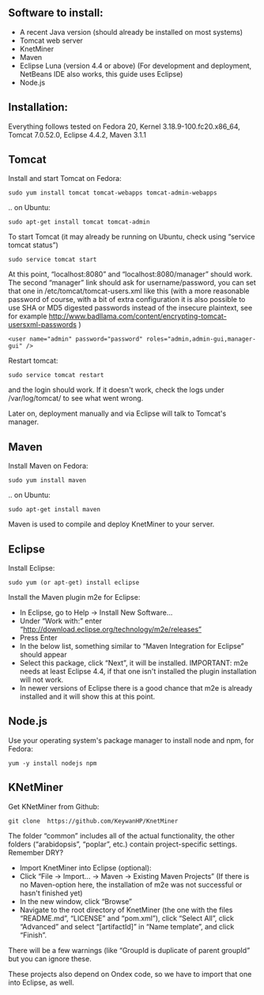 Software to install:
-----------------------

* A recent Java version (should already be installed on most systems)  
* Tomcat web server  
* KnetMiner  
* Maven  
* Eclipse Luna (version 4.4 or above) (For development and deployment, NetBeans IDE also works, this guide uses Eclipse)
* Node.js

Installation:
--------------

Everything follows tested on Fedora 20, Kernel 3.18.9-100.fc20.x86_64, Tomcat 7.0.52.0, Eclipse 4.4.2, Maven 3.1.1

Tomcat
---------

Install and start Tomcat on Fedora:

    sudo yum install tomcat tomcat-webapps tomcat-admin-webapps

.. on Ubuntu:

    sudo apt-get install tomcat tomcat-admin

To start Tomcat (it may already be running on Ubuntu, check using “service tomcat status”)

    sudo service tomcat start

At this point, “localhost:8080” and “localhost:8080/manager” should work. The second “manager” link should ask for username/password, you can set that one in /etc/tomcat/tomcat-users.xml like this (with a more reasonable password of course, with a bit of extra configuration it is also possible to use SHA or MD5 digested passwords instead of the insecure plaintext, see for example http://www.badllama.com/content/encrypting-tomcat-usersxml-passwords )

    <user name="admin" password="password" roles="admin,admin-gui,manager-gui" />

Restart tomcat:

    sudo service tomcat restart

and the login should work. If it doesn't work, check the logs under /var/log/tomcat/ to see what went wrong.

Later on, deployment manually and via Eclipse will talk to Tomcat's manager.

Maven
--------

Install Maven on Fedora:

    sudo yum install maven

.. on Ubuntu:

    sudo apt-get install maven

Maven is used to compile and deploy KnetMiner to your server.

Eclipse
---------

Install Eclipse:

    sudo yum (or apt-get) install eclipse

Install the Maven plugin m2e for Eclipse:  
* In Eclipse, go to Help → Install New Software...  
* Under “Work with:” enter “http://download.eclipse.org/technology/m2e/releases”  
* Press Enter  
* In the below list, something similar to “Maven Integration for Eclipse” should appear  
* Select this package, click “Next”, it will be installed. IMPORTANT: m2e needs at least Eclipse 4.4, if that one isn't installed the plugin installation will not work.  
* In newer versions of Eclipse there is a good chance that m2e is already installed and it will show this at this point.

Node.js
------------------

Use your operating system's package manager to install node and npm, for Fedora:

    yum -y install nodejs npm

KNetMiner
------------------

Get KNetMiner from Github:

    git clone  https://github.com/KeywanHP/KnetMiner

The folder “common” includes all of the actual functionality, the other folders (“arabidopsis”, “poplar”, etc.) contain project-specific settings. Remember DRY?

* Import KnetMiner into Eclipse (optional):  
* Click “File → Import... → Maven → Existing Maven Projects” (If there is no Maven-option here, the 
installation of m2e was not successful or hasn't finished yet)  
* In the new window, click “Browse”  
* Navigate to the root directory of KnetMiner (the one with the files “README.md”, “LICENSE” and “pom.xml”), click “Select All”, click “Advanced” and select “[artifactId]” in “Name template”, and click “Finish”.  

There will be a few warnings (like “GroupId is duplicate of parent groupId” but you can ignore these.

These projects also depend on Ondex code, so we have to import that one into Eclipse, as well. 
